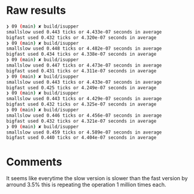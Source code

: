 # Raw results

```bash
❯ 09 (main) ✘ build/isupper
smallslow used 0.443 ticks or 4.433e-07 seconds in average
bigfast used 0.432 ticks or 4.320e-07 seconds in average
❯ 09 (main) ✘ build/isupper
smallslow used 0.448 ticks or 4.482e-07 seconds in average
bigfast used 0.434 ticks or 4.338e-07 seconds in average
❯ 09 (main) ✘ build/isupper
smallslow used 0.447 ticks or 4.473e-07 seconds in average
bigfast used 0.431 ticks or 4.311e-07 seconds in average
❯ 09 (main) ✘ build/isupper
smallslow used 0.443 ticks or 4.433e-07 seconds in average
bigfast used 0.425 ticks or 4.249e-07 seconds in average
❯ 09 (main) ✘ build/isupper
smallslow used 0.443 ticks or 4.429e-07 seconds in average
bigfast used 0.432 ticks or 4.325e-07 seconds in average
❯ 09 (main) ✘ build/isupper
smallslow used 0.446 ticks or 4.456e-07 seconds in average
bigfast used 0.432 ticks or 4.321e-07 seconds in average
❯ 09 (main) ✘ build/isupper
smallslow used 0.459 ticks or 4.589e-07 seconds in average
bigfast used 0.440 ticks or 4.404e-07 seconds in average
```


# Comments

It seems like everytime the slow version is slower than the fast version by
arround 3.5% this is repeating the operation 1 million times each.
